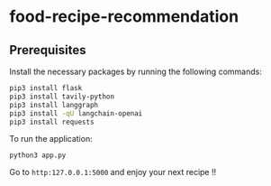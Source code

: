 # food-recipe-recommendation

## Prerequisites

Install the necessary packages by running the following commands:

```sh
pip3 install flask
pip3 install tavily-python
pip3 install langgraph
pip3 install -qU langchain-openai
pip3 install requests
```

To run the application:

```
python3 app.py
```

Go to `http:127.0.0.1:5000` and enjoy your next recipe !!

```

```

